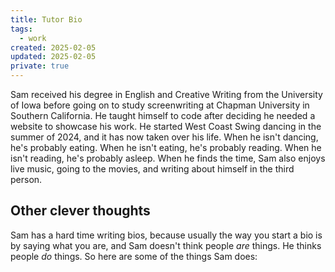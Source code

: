 ```yaml
---
title: Tutor Bio
tags: 
  - work
created: 2025-02-05
updated: 2025-02-05
private: true
---
```


Sam received his degree in English and Creative Writing from the University of Iowa before going on to study screenwriting at Chapman University in Southern California. He taught himself to code after deciding he needed a website to showcase his work. He started West Coast Swing dancing in the summer of 2024, and it has now taken over his life. When he isn't dancing, he's probably eating. When he isn't eating, he's probably reading. When he isn't reading, he's probably asleep. When he finds the time, Sam also enjoys live music, going to the movies, and writing about himself in the third person.

## Other clever thoughts

Sam has a hard time writing bios, because usually the way you start a bio is by saying what you are, and Sam doesn't think people *are* things. He thinks people *do* things. So here are some of the things Sam does: